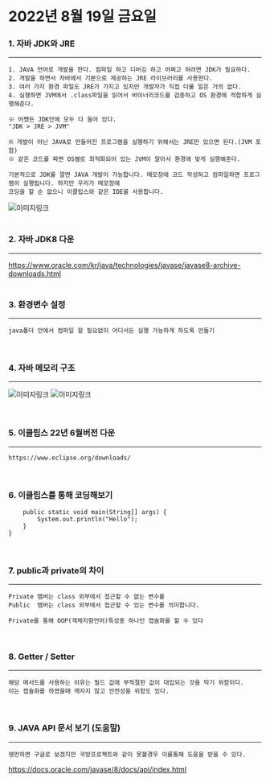# 2022년 8월 19일 금요일

### 1. 자바 JDK와 JRE
---
    1. JAVA 언어로 개발을 한다. 컴파일 하고 디버깅 하고 어쩌고 하려면 JDK가 필요하다.
    2. 개발을 하면서 자바에서 기본으로 제공하는 JRE 라이브러리를 사용한다.
    3. 여러 가지 환경 파일도 JRE가 가지고 있지만 개발자가 직접 다룰 일은 거의 없다.
    4. 실행하면 JVM에서 .class파일을 읽어서 바이너리코드를 검증하고 OS 환경에 적합하게 실행해준다.

    ※ 어쨌든 JDK안에 모두 다 들어 있다.
    "JDK > JRE > JVM"

    ※ 개발이 아닌 JAVA로 만들어진 프로그램을 실행하기 위해서는 JRE만 있으면 된다.(JVM 포함)
    ※ 같은 코드를 짜면 OS별로 최적화되어 있는 JVM이 알아서 환경에 맞게 실행해준다.

    기본적으로 JDK를 깔면 JAVA 개발이 가능합니다. 메모장에 코드 작성하고 컴파일하면 프로그램이 실행됩니다. 하지만 우리가 메모장에
    코딩을 할 순 없으니 이클립스와 같은 IDE를 사용합니다.

![이미지링크](https://dthumb-phinf.pstatic.net/?src=%22https%3A%2F%2Fblog.kakaocdn.net%2Fdn%2Fd1gYvX%2FbtqAiXbOybR%2FITzib2xhpHXYCReizDW0X0%2Fimg.png%22&type=cafe_wa800)  
</br>

### 2. 자바 JDK8 다운
---
https://www.oracle.com/kr/java/technologies/javase/javase8-archive-downloads.html  
</br>

### 3. 환경변수 설정 
---
    java폴더 안에서 컴파일 할 필요없이 어디서든 실행 가능하게 하도록 만들기 
</br>

### 4. 자바 메모리 구조 
---
![이미지링크](https://dthumb-phinf.pstatic.net/?src=%22http%3A%2F%2Fcafeptthumb3.phinf.naver.net%2F20130524_83%2Fzeroday7_1369363867407vYoPA_PNG%2Fjvm_exe.PNG%3Ftype%3Dw740%22&type=cafe_wa740)
![이미지링크](https://dthumb-phinf.pstatic.net/?src=%22http%3A%2F%2Fcafeptthumb1.phinf.naver.net%2F20130524_115%2Fzeroday7_1369364459450INoTP_PNG%2Fjvm_struct.PNG%3Ftype%3Dw740%22&type=cafe_wa740)

</br>


### 5. 이클립스 22년 6월버전 다운
---
    https://www.eclipse.org/downloads/
</br>

### 6. 이클립스를 통해 코딩해보기

```public class Ex01 {
	public static void main(String[] args) {
		System.out.println("Hello");
	}
}
```
</br>


### 7. public과 private의 차이
---
    Private 멤버는 class 외부에서 접근할 수 없는 변수를
    Public  멤버는 class 외부에서 접근할 수 있는 변수를 의미합니다.

    Private를 통해 OOP(객체지향언어)특성중 하나인 캡슐화를 할 수 있다
</br>


### 8. Getter / Setter
---
    해당 메서드를 사용하는 이유는 필드 값에 부적절한 값이 대입되는 것을 막기 위함이다.
    이는 캡슐화를 하였을때 깨지지 않고 안전성을 위함도 있다.


</br>


### 9. JAVA API 문서 보기 (도움말)
---
    웬만하면 구글로 보겠지만 국방프로젝트와 같이 못볼경우 이를통해 도움을 받을 수 있다.
https://docs.oracle.com/javase/8/docs/api/index.html

</br>